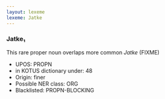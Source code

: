```yaml
---
layout: lexeme
lexeme: Jatke
---
```


###  Jatke₁

This rare proper noun overlaps more common *Jatke* (FIXME)
* UPOS:  PROPN
* in KOTUS dictionary under:  48
* Origin:  finer
* Possible NER class:  ORG
* Blacklisted:  PROPN-BLOCKING


